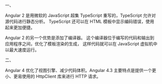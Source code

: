 一、

Angular 2 是用微软的 JavaScript 超集 TypeScript 重写的，TypeScript 允许对源代码进行静态分析。
TypeScript 还可以在 HTML 模板中显示编码错误，使用起来更加便捷。

Angular 2 的另一个优势是添加了编译器。
这个编译器位于编写的代码和输出到应用程序之间，优化了模板渲染的生成，
这样代码就可以在 JavaScript 虚拟机中以最大速度运行。

二、

Angular 4 优化了视图引擎、减少代码体积。Angular 4.3 主要特点是提供一个更小、更易使用的 HttpClient 库来进行 HTTP 请求。
